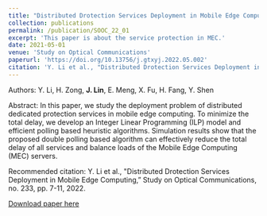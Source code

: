 ```yaml
---
title: "Distributed Drotection Services Deployment in Mobile Edge Computing"
collection: publications
permalink: /publication/SOOC_22_01
excerpt: 'This paper is about the service protection in MEC.'
date: 2021-05-01
venue: 'Study on Optical Communications'
paperurl: 'https://doi.org/10.13756/j.gtxyj.2022.05.002'
citation: 'Y. Li et al., "Distributed Drotection Services Deployment in Mobile Edge Computing,” Study on Optical Communications, no. 233, pp. 7-11, 2022.'
---
```


Authors: Y. Li, H. Zong, **J. Lin**, E. Meng, X. Fu, H. Fang, Y. Shen

Abstract: In this paper, we study the deployment problem of distributed dedicated protection services in mobile edge computing. To minimize the total delay, we develop an Integer Linear Programming (ILP) model and efficient polling based heuristic algorithms. Simulation results show that the proposed double polling based algorithm can effectively reduce the total delay of all services and balance loads of the Mobile Edge Computing (MEC) servers.

Recommended citation: Y. Li et al., "Distributed Drotection Services Deployment in Mobile Edge Computing,” Study on Optical Communications, no. 233, pp. 7-11, 2022.

[Download paper here](https://doi.org/10.13756/j.gtxyj.2022.05.002)
